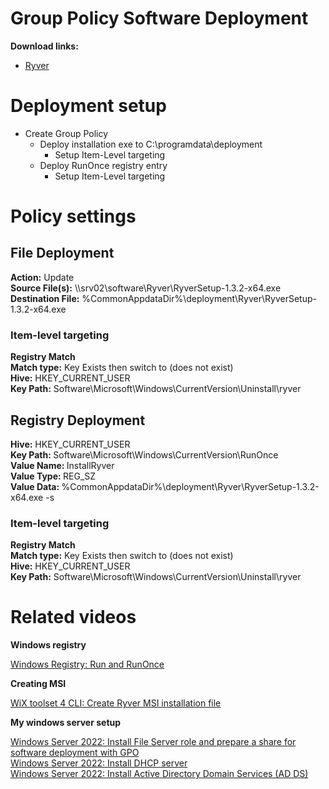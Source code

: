 # Group Policy Software Deployment
<b>Download links:</b> <br /> 
* [Ryver](https://ryver.com/downloads/)

# Deployment setup
* Create Group Policy
    * Deploy installation exe to C:\programdata\deployment
        * Setup Item-Level targeting
    * Deploy RunOnce registry entry
        * Setup Item-Level targeting

# Policy settings
## File Deployment
<b>Action:</b> Update <br />
<b>Source File(s):</b> \\\\srv02\software\Ryver\RyverSetup-1.3.2-x64.exe <br />
<b>Destination File:</b> %CommonAppdataDir%\deployment\Ryver\RyverSetup-1.3.2-x64.exe

### Item-level targeting
<b>Registry Match</b><br />
<b>Match type:</b> Key Exists then switch to (does not exist) <br />
<b>Hive:</b> HKEY_CURRENT_USER <br />
<b>Key Path:</b> Software\Microsoft\Windows\CurrentVersion\Uninstall\ryver

## Registry Deployment
<b>Hive:</b> HKEY_CURRENT_USER <br />
<b>Key Path: </b> Software\Microsoft\Windows\CurrentVersion\RunOnce <br />
<b>Value Name: </b> InstallRyver <br />
<b>Value Type: </b> REG_SZ <br />
<b>Value Data: </b> %CommonAppdataDir%\deployment\Ryver\RyverSetup-1.3.2-x64.exe -s

### Item-level targeting
<b>Registry Match</b><br />
<b>Match type:</b> Key Exists then switch to (does not exist) <br />
<b>Hive:</b> HKEY_CURRENT_USER <br />
<b>Key Path:</b> Software\Microsoft\Windows\CurrentVersion\Uninstall\ryver

# Related videos

<b>Windows registry</b>

[Windows Registry: Run and RunOnce](https://youtu.be/zgFzCq5uEPw) <br />

<b>Creating MSI</b>

[WiX toolset 4 CLI: Create Ryver MSI installation file](https://youtu.be/xEidNdMOR5A)<br />

<b>My windows server setup</b>

[Windows Server 2022: Install File Server role and prepare a share for software deployment with GPO](https://youtu.be/jEWSdC2qwyA) <br />
[Windows Server 2022: Install DHCP server](https://youtu.be/8n0MD9stQis) <br />
[Windows Server 2022: Install Active Directory Domain Services (AD DS)](https://youtu.be/1cYewbW3Tl0) <br />
